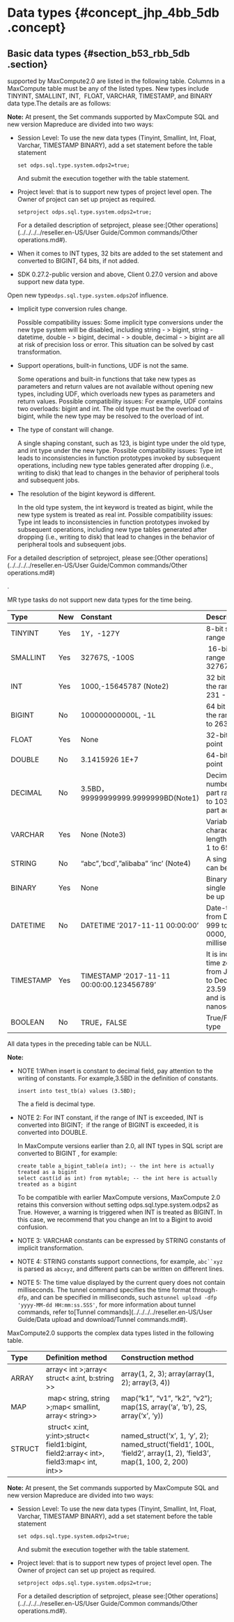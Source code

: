 # Data types {#concept_jhp_4bb_5db .concept}

## Basic data types {#section_b53_rbb_5db .section}

supported by MaxCompute2.0 are listed in the following table. Columns in a MaxCompute table must be any of the listed types. New types include TINYINT, SMALLINT, INT,  FLOAT, VARCHAR, TIMESTAMP, and BINARY data type.The details are as follows:

**Note:** At present, the Set commands supported by MaxCompute SQL and new version Mapreduce are divided into two ways:

-   Session Level: To use the new data types \(Tinyint, Smallint, Int, Float, Varchar, TIMESTAMP BINARY\), add a set statement before the table statement

    ```
    set odps.sql.type.system.odps2=true;
    ```

    And submit the execution together with the table statement.

-   Project level: that is to support new types of project level open. The Owner of project can set up project as required.

    ```
    setproject odps.sql.type.system.odps2=true;
    ```

    For a detailed description of setproject, please see:[Other operations](../../../../reseller.en-US/User Guide/Common commands/Other operations.md#).

-   When it comes to INT types, 32 bits are added to the set statement and converted to BIGINT, 64 bits, if not added.
-   SDK 0.27.2-public version and above, Client 0.27.0 version and above support new data type.

Open new type`odps.sql.type.system.odps2`of influence.

-   Implicit type conversion rules change.

    Possible compatibility issues: Some implicit type conversions under the new type system will be disabled, including string - \> bigint, string - datetime, double - \> bigint, decimal - \> double, decimal - \> bigint are all at risk of precision loss or error. This situation can be solved by cast transformation.

-   Support operations, built-in functions, UDF is not the same.

    Some operations and built-in functions that take new types as parameters and return values are not available without opening new types, including UDF, which overloads new types as parameters and return values. Possible compatibility issues: For example, UDF contains two overloads: bigint and int. The old type must be the overload of bigint, while the new type may be resolved to the overload of int.

-   The type of constant will change.

    A single shaping constant, such as 123, is bigint type under the old type, and int type under the new type. Possible compatibility issues: Type int leads to inconsistencies in function prototypes invoked by subsequent operations, including new type tables generated after dropping \(i.e., writing to disk\) that lead to changes in the behavior of peripheral tools and subsequent jobs.

-   The resolution of the bigint keyword is different.

    In the old type system, the int keyword is treated as bigint, while the new type system is treated as real int. Possible compatibility issues: Type int leads to inconsistencies in function prototypes invoked by subsequent operations, including new type tables generated after dropping \(i.e., writing to disk\) that lead to changes in the behavior of peripheral tools and subsequent jobs.


For a detailed description of setproject, please see:[Other operations](../../../../reseller.en-US/User Guide/Common commands/Other operations.md#)

.

MR type tasks do not support new data types for the time being.

|Type|New|Constant|Description|
|:---|:--|:-------|:----------|
|TINYINT|Yes |1Y，-127Y|8-bit signed integer, range -128 to 127|
|SMALLINT|Yes |32767S, -100S| 16-bit signed integer, range -32768 to 32767|
|INT|Yes |1000,-15645787 \(Note2\)|32 bit signed shaping, the range is -231 to 231 - 1.|
|BIGINT|No|100000000000L, -1L|64 bit signed shaping, the range is -263 + 1 to 263 - 1.|
|FLOAT|Yes |None|32-bit binary floating point|
|DOUBLE|No|3.1415926 1E+7|64-bit binary floating point|
|DECIMAL|No|3.5BD， 99999999999.9999999BD\(Note1\)|Decimal precision number type, shaping part range -1036 + 1 to 1036 - 1, decimal part accurate to 10-18|
|VARCHAR|Yes |None \(Note3\)|Variable-length character type, n is the length, and the range is 1 to 65535.|
|STRING|No|“abc”,’bcd’,”alibaba” ‘inc’ \(Note4\)|A single string length can be up to 8M|
|BINARY|Yes |None|Binary data type, a single string length can be up to 8M|
|DATETIME|No|DATETIME ‘2017-11-11 00:00:00’|Date-time type, range from December 31, 999 to January 1-9, 0000, exact to milliseconds \(note 5\)|
|TIMESTAMP|Yes |TIMESTAMP ‘2017-11-11 00:00:00.123456789’|It is independent of the time zone and ranges from January 1st 0000 to December 31, 9999 23.59:59.999999999,  and is accurate to nanosecond-level.|
|BOOLEAN|No|TRUE，FALSE|True/False, Boolean type|

All data types in the preceding table can be NULL.

**Note:** 

-   NOTE 1:When insert is constant to decimal field, pay attention to the writing of constants. For example,3.5BD in the definition of constants.

    ```
    insert into test_tb(a) values (3.5BD);
    ```

    The a field is decimal type.

-   NOTE 2: For INT constant, if the range of INT is exceeded, INT is converted into BIGINT;  if the range of BIGINT is exceeded, it is converted into DOUBLE. 

    In MaxCompute versions earlier than 2.0, all INT types in SQL script are converted to BIGINT , for example:

    ```
    create table a_bigint_table(a int); -- the int here is actually treated as a bigint
    select cast(id as int) from mytable; -- the int here is actually treated as a bigint
    ```

    To be compatible with earlier MaxCompute versions, MaxCompute 2.0 retains this conversion without setting odps.sql.type.system.odps2 as True. However, a warning is triggered when INT is treated as BIGINT. In this case, we recommend that you change an Int to a Bigint to avoid confusion.

-   NOTE 3: VARCHAR constants can be expressed by STRING constants of implicit transformation.
-   NOTE 4: STRING constants support connections, for example, `abc``xyz` is parsed as `abcxyz`, and different parts can be written on different lines.
-   NOTE 5: The time value displayed by the current query does not contain milliseconds. The tunnel command specifies the time format through`-dfp`, and can be specified in milliseconds, such as`tunnel upload -dfp 'yyyy-MM-dd HH:mm:ss.SSS'`, for more information about tunnel commands, refer to[Tunnel commands](../../../../reseller.en-US/User Guide/Data upload and download/Tunnel commands.md#).

MaxCompute2.0 supports the complex data types listed in the following table.

|Type|Definition method|Construction method|
|:---|:----------------|:------------------|
|ARRAY|array< int \>;array< struct< a:int, b:string \>\>|array\(1, 2, 3\); array\(array\(1, 2\); array\(3, 4\)\)|
|MAP| map< string, string \>;map< smallint, array< string\>\>|map\(“k1”, “v1”, “k2”, “v2”\); map\(1S, array\(‘a’, ‘b’\), 2S,  array\(‘x’, ‘y\)\)|
|STRUCT| struct< x:int, y:int\>;struct< field1:bigint, field2:array< int\>, field3:map< int, int\>\>|named\_struct\(‘x’, 1, ‘y’, 2\); named\_struct\(‘field1’, 100L,  ‘field2’, array\(1, 2\), ‘field3’, map\(1, 100, 2, 200\)|

**Note:** At present, the Set commands supported by MaxCompute SQL and new version Mapreduce are divided into two ways:

-   Session Level: To use the new data types \(Tinyint, Smallint, Int, Float, Varchar, TIMESTAMP BINARY\), add a set statement before the table statement

    ```
    set odps.sql.type.system.odps2=true;
    ```

    And submit the execution together with the table statement.

-   Project level: that is to support new types of project level open. The Owner of project can set up project as required.

    ```
    setproject odps.sql.type.system.odps2=true;
    ```

    For a detailed description of setproject, please see:[Other operations](../../../../reseller.en-US/User Guide/Common commands/Other operations.md#).



